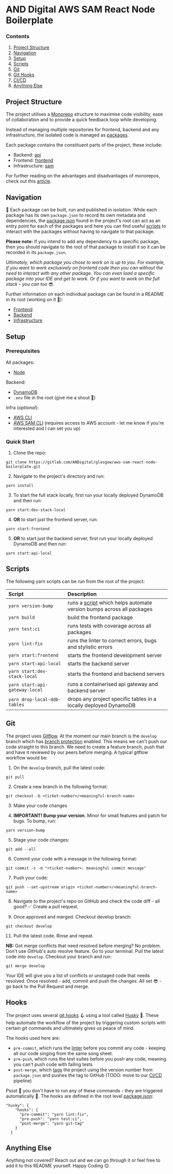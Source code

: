 # AND Digital AWS SAM React Node Boilerplate

### Contents

1. [Project Structure](#Structure)
2. [Navigation](#Navigation)
3. [Setup](#Setup)
4. [Scripts](#Scripts)
5. [Git](#Git)
6. [Git Hooks](#Hooks)
7. [CI/CD](#CI/CD)
8. [Anything Else](#Anything-Else)


## Project Structure

The project utilises a [Monorepo](https://en.wikipedia.org/wiki/Monorepo) structure to maximise code visibility, ease of collaboration and to provide a quick feedback loop while developing.

Instead of managing multiple repositories for frontend, backend and any infrastructure, the isolated code is managed as [packages](./packages).

Each package contains the constituent parts of the project, these include:

- Backend: [api](./packages/api)
- Frontend: [frontend](./packages/frontend)
- Infrastructure: [sam](./packages/sam)  

For further reading on the advantages and disadvantages of monorepos, check out this [article](https://www.happycoders.eu/java/monorepos-advantages-disadvantages/).

## Navigation

🚀 Each package can be built, run and published in isolation. While each package has its own `package.json` to record its own metadata and dependencies, the [package.json](./package.json) found in the project's root can act as an entry point for each of the packages and here you can find useful [scripts](#Scripts) to interact with the packages without having to navigate to that package.

**Please note:** If you intend to add any dependency to a specific package, then you should navigate to the root of that package to install it so it can be recorded in its `package.json`.

*Ultimately, which package you chose to work on is up to you. For example, if you want to work exclusively on frontend code then you can without the need to interact with any other package. You can even load a specific package into your IDE and get to work. Or if you want to work on the full stack - you can too* 😎.  

Further information on each individual package can be found in a README in its root (working on it 🔨):

- [Frontend](./packages/frontend/README.md)  
- [Backend](./packages/api/README.md)
- [Infrastructure](./packages/sam/README.md)

## Setup   

### Prerequisites

All packages:
- [Node](https://nodejs.org/en/)

Backend:
- [DynamoDB](https://docs.aws.amazon.com/amazondynamodb/latest/developerguide/DynamoDBLocal.DownloadingAndRunning.html)
- `.env` file in the root (give me a shout 📢)

Infra (*optional*):
- [AWS CLI](https://docs.aws.amazon.com/cli/latest/userguide/install-cliv2-mac.html)
- [AWS SAM CLI](https://docs.aws.amazon.com/serverless-application-model/latest/developerguide/serverless-sam-cli-install-mac.html) (requires access to AWS account - let me know if you're interested and I can set you up)

### Quick Start  

1. Clone the repo:  

```
git clone https://gitlab.com/ANDigital/glasgow/aws-sam-react-node-boilerplate.git
```  

2. Navigate to the project's directory and run:

```
yarn install
```  

3. To start the full stack locally, first run your locally deployed DynamoDB and then run:

```
yarn start:dev-stack-local
```  

4. **OR** to start just the frontend server, run:

```
yarn start:frontend
```  

5. **OR** to start just the backend server, first run your locally deployed DynamoDB and then run:

```
yarn start:api-local
```  

## Scripts

The following yarn scripts can be run from the root of the project:

|  Script   |                             Description                              |
| :----------- | :------------------------------------------------------------------ |
|`yarn version-bump` | runs a [script](./tools/version-bump) which helps automate version bumps across all packages |
|`yarn build` | build the frontend package |
|`yarn test:ci` | runs tests with coverage across all packages |
|`yarn lint:fix` | runs the linter to correct errors, bugs and stylistic errors |
|`yarn start:frontend` | starts the frontend development server |
|`yarn start:api-local` | starts the backend server |
|`yarn start:dev-stack-local` | starts the frontend and backend servers |
|`yarn start:api-gateway-local` | runs a containerised api gateway and backend server |
|`yarn drop-local-ddb-tables` | drops any project specific tables in a locally deployed DynamoDB |  

## Git

The project uses [Gitflow](https://medium.com/@muneebsajjad/git-flow-explained-quick-and-simple-7a753313572f). At the moment our main branch is the `develop` branch which has [branch protection](https://docs.github.com/en/github/administering-a-repository/defining-the-mergeability-of-pull-requests/about-protected-branches) enabled. This means we can't push our code straight to this branch. We need to create a feature branch, push that and have it reviewed by our peers before merging. A typical gitflow workflow would be:

1. On the `develop` branch, pull the latest code:

```
git pull
``` 

2. Create a new branch in the following format:  

```
git checkout -b <ticket-number>/<meaningful-branch-name>
```  

3. Make your code changes  

4. **IMPORTANT! Bump your version**. Minor for small features and patch for bugs. To bump, run:

```
yarn version-bump
```

5. Stage your code changes:

```
git add --all
```  

6. Commit your code with a message in the following format:  

```
git commit -s -m "<ticket-number>: meaningful commit message"
```  

7. Push your code:

```
git push --set-upstream origin <ticket-number>/<meaningful-branch-name>
```  

8. Navigate to the project's repo on GitHub and check the code diff - all good? ✅   Create a pull request.  

9. Once approved and merged. Checkout develop branch:

```
git checkout develop
```  

11. Pull the latest code. Rinse and repeat. 

**NB:** Got merge conflicts that need resolved before merging? No problem. Don't use GitHub's auto resolve feature. Go to your terminal. Pull the latest code into `develop`. Checkout your branch and run:

```
git merge develop
```  

Your IDE will give you a list of conflicts or unstaged code that needs resolved. Once resolved - add, commit and push the changes. All set 😎 - go back to the Pull Request and merge.

## Hooks

The project uses several [git hooks](https://git-scm.com/book/en/v2/Customizing-Git-Git-Hooks) 🪝 using a tool called [Husky](https://typicode.github.io/husky/#/) 🐺. These help automate the workflow of the project by triggering custom scripts with certain git commands and ultimately gives us peace of mind.

The hooks used here are:

- `pre-commit`, which runs the [linter](https://eslint.org/docs/user-guide/getting-started) before you commit any code - keeping all our code singing from the same song sheet.
- `pre-push`, which runs the test suites before you push any code, meaning you can't push code with failing tests
- `post-merge`, which [tags](https://git-scm.com/book/en/v2/Git-Basics-Tagging) the project using the version number from `package.json` and pushes the tag to GitHub (TODO: move to our [CI/CD](#CI/CD) pipeline)

Pssst 🥸 you don't have to run any of these commands - they are triggered automatically 🔫. The hooks are defined in the root level [package.json](./package.json):

```
"husky": {
    "hooks": {
      "pre-commit": "yarn lint:fix",
      "pre-push": "yarn test:ci",
      "post-merge": "yarn git-tag"
    }
  }
```  

## Anything Else

Anything not covered? Reach out and we can go through it or feel free to add it to this README yourself. Happy Coding 😊.